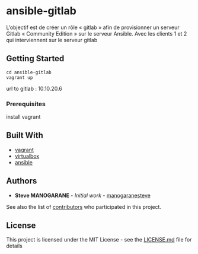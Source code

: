 # ansible-gitlab
L’objectif est de créer un rôle « gitlab » afin de provisionner un serveur Gitlab « Community Edition » sur le serveur Ansible. Avec les clients 1 et 2 qui interviennent sur le serveur gitlab




## Getting Started

```
cd ansible-gitlab
vagrant up
```

url to gitlab : 10.10.20.6

### Prerequisites

install vagrant 


## Built With

* [vagrant](https://www.vagrantup.com/downloads.html)
* [virtualbox](https://www.virtualbox.org)
* [ansible](https://www.ansible.com)


## Authors

* **Steve MANOGARANE** - *Initial work* - [manogaranesteve](https://github.com/manogaranesteve)

See also the list of [contributors](https://github.com/manogaranesteve) who participated in this project.

## License

This project is licensed under the MIT License - see the [LICENSE.md](LICENSE.md) file for details

